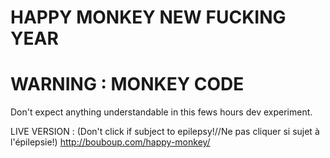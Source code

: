 # HAPPY MONKEY NEW FUCKING YEAR

# WARNING : MONKEY CODE

Don't expect anything understandable in this fews hours dev experiment.

LIVE VERSION  :
(Don't click if subject to epilepsy!//Ne pas cliquer si sujet à l'épilepsie!)
http://bouboup.com/happy-monkey/
